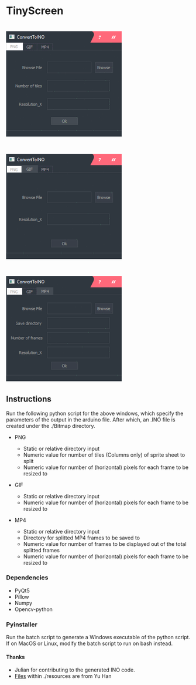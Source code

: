 # TinyScreen

# ![PNG to INO](https://github.com/mcdulltii/TinyScreen/blob/master/png/png.gif)

# ![GIF to INO](https://github.com/mcdulltii/TinyScreen/blob/master/png/gif.gif)

# ![MP4 to INO](https://github.com/mcdulltii/TinyScreen/blob/master/png/mp4.gif)

## Instructions

Run the following python script for the above windows, which specify the parameters of the output in the arduino file. After which, an .INO file is created under the ./Bitmap directory.

- PNG
	- Static or relative directory input
	- Numeric value for number of tiles (Columns only) of sprite sheet to split
	- Numeric value for number of (horizontal) pixels for each frame to be resized to

- GIF
	- Static or relative directory input
	- Numeric value for number of (horizontal) pixels for each frame to be resized to

- MP4
	- Static or relative directory input
	- Directory for splitted MP4 frames to be saved to
	- Numeric value for number of frames to be displayed out of the total splitted frames
	- Numeric value for number of (horizontal) pixels for each frame to be resized to

### Dependencies

- PyQt5
- Pillow
- Numpy
- Opencv-python

### Pyinstaller

Run the batch script to generate a Windows executable of the python script.
If on MacOS or Linux, modify the batch script to run on bash instead.

#### Thanks

- Julian for contributing to the generated INO code.
- [Files](https://github.com/zhyuhan/tamagotchi) within ./resources are from Yu Han
